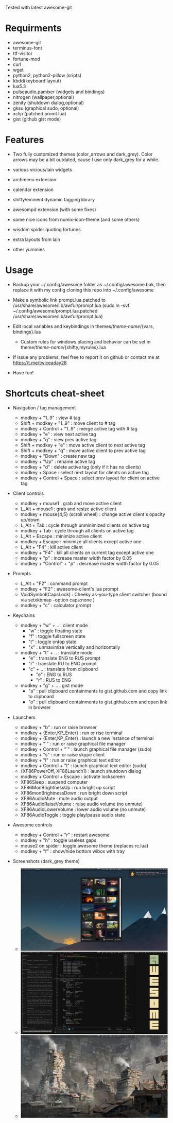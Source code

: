 Tested with latest awesome-git

# Requirments

* awesome-git
* terminus-font
* ttf-visitor
* fortune-mod
* curl
* wget
* python2, python2-pillow (sripts)
* kbdd(keyboard layout)
* lua5.3
* pulseaudio,pamixer (widgets and bindings)
* nitrogen (wallpaper,optional)
* zenity (shutdown dialog,optional)
* gksu (graphical sudo, optional)
* xclip (patched promt.lua)
* gist (github gist mode)

# Features

* Two fully customized themes (color_arrows and dark_grey). Color arrows may be a bit outdated, cause I use only dark_grey for a while.

* various vicious/lain widgets

* archmenu extension

* calendar extension

* shifty/eminent dynamic tagging library

* awesompd extension (with some fixes)

* some nice icons from numix-icon-theme (and some others)

* wisdom spider quoting fortunes

* extra layouts from lain

* other yummies

# Usage

* Backup your ~/.config/awesome folder as ~/.config/awesome.bak, then replace it with my config cloning this repo into ~/.config/awesome

* Make a symbolic link prompt.lua.patched to /usr/share/awesome/lib/awful/prompt.lua (sudo ln -svf ~/.config/awesome/prompt.lua.patched /usr/share/awesome/lib/awful/prompt.lua)

* Edit local variables and keybindings in themes/_theme-name_/{vars, bindings}.lua
  * Custom rules for windows placing and behavior can be set in theme/_theme-name_/{shifty,myrules}.lua

* If issue any problems, feel free to report it on github or contact me at https://t.me/twiceaday28

* Have fun!

# Shortcuts cheat-sheet

* Navigation / tag management
  * modkey + "1..9" : view # tag
  * Shift + modkey + "1..9" : move client to # tag
  * modkey + Control + "1..9" : merge active tag with # tag
  * modkey + "e" : view next active tag
  * modkey + "q" : view prev active tag
  * Shift + modkey + "e" : move active client to next active tag
  * Shift + modkey + "q" : move active client to prev active tag
  * modkey + "Down" : create new tag
  * modkey + "Up" : rename active tag
  * modkey + "d" : delete active tag (only if it has no clients)
  * modkey + Space : select next layout for clients on active tag
  * modkey + Control + Space : select prev layout for client on active tag

* Client controls
  * modkey + mouse1 : grab and move active client
  * L_Alt + mouse1 : grab and resize active client
  * modkey + mouse{4,5} (scroll wheel) : change active client's opacity up/down
  * L_Alt + Tab : cycle through unminimized clients on active tag
  * modkey + Tab : cycle through all clients on active tag
  * L_Alt + Escape : minimize active client
  * modkey + Escape : minimize all clients except active one
  * L_Alt + "F4" : kill active client
  * modkey + "F4" : kill all clients on current tag except active one
  * modkey + "p" : increase master width factor by 0.05
  * modkey + "Control" + "p" : decrease master width factor by 0.05

* Prompts
  * L_Alt + "F2" : command prompt
  * modkey + "F2" : awesome-client's lua prompt
  * VoidSymbol(CapsLock) : Cheeky as-you-type client switcher (bound via setxkbmap -option caps:none )
  * modkey + "c" : calculator prompt

* Keychains
  * modkey + "w" + .. : client mode
    * "w" : toggle floating state
    * "f" : toggle fullscreen state
    * "t" : toggle ontop state
    * "x" : unmaximize vertically and horizontally
  * modkey + "t" + .. : translate mode
    * "e" : translate ENG to RUS prompt
    * "r" : translate RU to ENG prompt
    * "c" + .. : translate from clipboard
      * "e" : ENG to RUS
      * "r" : RUS to ENG
  * modkey + "g" + .. : gist mode
    * "a" : pull clipboard containments to gist.github.com and copy link to clipboard
    * "o" : pull clipboard containments to gist.github.com and open link in browser

* Launchers
  * modkey + "b" : run or raise browser
  * modkey + {Enter,KP_Enter} : run or rise terminal
  * modkey + {Enter,KP_Enter} : launch a new instance of terminal
  * modkey + "\`" : run or raise graphical file manager
  * modkey + Control + "\`" : launch graphical file manager (sudo)
  * modkey + "s" : run or raise skype client
  * modkey + "l" : run or raise graphical text editor
  * modkey + Control + "l" : launch graphical text editor (sudo)
  * {XF86PowerOff, XF86Launch1} : launch shutdown dialog
  * modkey + Control + Escape : activate lockscreen
  * XF86Sleep : suspend computer
  * XF86MonBrightnessUp : run bright up script
  * XF86monBrightnessDown : run bright down script
  * XF86AudioMute : mute audio output
  * XF86AudioRaiseVolume : raise audio volume (no unmute)
  * XF86AudioLowerVolume : lower audio volume (no unmute)
  * XF86AudioToggle : toggle play/pause audio state

* Awesome controls
  * modkey + Control + "r" : restart awesome
  * modkey + "h" : toggle useless gaps
  * mouse2 on spider : toggle awesome theme (replaces rc.lua)
  * modkey + "f" : show/hide bottom wibox with tray

* Screenshots (dark_grey theme)
  * ![Alt text](/screenshot/dark_grey_1?raw=true "1")
  * ![Alt text](/screenshot/dark_grey_2?raw=true "2")
  * ![Alt text](/screenshot/dark_grey_3?raw=true "3")
